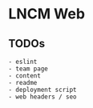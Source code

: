 # LNCM Web

## TODOs

```
- eslint
- team page
- content
- readme
- deployment script
- web headers / seo
```
